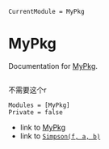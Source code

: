 ```@meta
CurrentModule = MyPkg
```

# MyPkg

Documentation for [MyPkg](https://github.com/Gudongyangg/MyPkg.jl).

```@contents
```

不需要这个r

```@autodocs
Modules = [MyPkg]
Private = false
```

- link to [MyPkg](@ref)
- link to [`Simpson(f, a, b)`](@ref)
